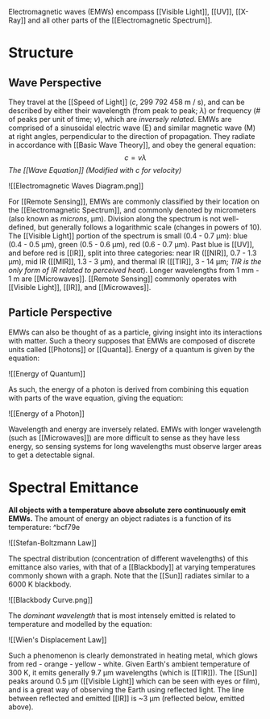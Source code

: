 Electromagnetic waves (EMWs) encompass [[Visible Light]], [[UV]], [[X-Ray]] and all other parts of the [[Electromagnetic Spectrum]].

# Structure
## Wave Perspective

They travel at the [[Speed of Light]] ($c$, 299 792 458 m / s), and can be described by either their wavelength (from peak to peak; $λ$) or frequency (# of peaks per unit of time; $v$), which are *inversely related*. EMWs are comprised of a sinusoidal electric wave (E) and similar magnetic wave (M) at right angles, perpendicular to the direction of propagation. They radiate in accordance with [[Basic Wave Theory]], and obey the general equation:
$$c = vλ$$
*The [[Wave Equation]] (Modified with c for velocity)*

![[Electromagnetic Waves Diagram.png]]

For [[Remote Sensing]], EMWs are commonly classified by their location on the [[Electromagnetic Spectrum]], and commonly denoted by micrometers (also known as *microns*, µm). Division along the spectrum is not well-defined, but generally follows a logarithmic scale (changes in powers of 10). The [[Visible Light]] portion of the spectrum is small (0.4 - 0.7 µm): blue (0.4 - 0.5 µm), green (0.5 - 0.6 µm), red (0.6 - 0.7 µm). Past blue is [[UV]], and before red is [[IR]], split into three categories: near IR ([[NIR]], 0.7 - 1.3 µm), mid IR ([[MIR]], 1.3 - 3 µm), and thermal IR ([[TIR]], 3 - 14 µm; *TIR is the only form of IR related to perceived heat*). Longer wavelengths from 1 mm - 1 m are [[Microwaves]]. [[Remote Sensing]] commonly operates with [[Visible Light]], [[IR]], and [[Microwaves]]. 

## Particle Perspective

EMWs can also be thought of as a particle, giving insight into its interactions with matter. Such a theory supposes that EMWs are composed of discrete units called [[Photons]] or [[Quanta]]. Energy of a quantum is given by the equation:

![[Energy of Quantum]]

As such, the energy of a photon is derived from combining this equation with parts of the wave equation, giving the equation:

![[Energy of a Photon]]

Wavelength and energy are inversely related. EMWs with longer wavelength (such as [[Microwaves]]) are more difficult to sense as they have less energy, so sensing systems for long wavelengths must observe larger areas to get a detectable signal.

# Spectral Emittance

**All objects with a temperature above absolute zero continuously emit EMWs.** The amount of energy an object radiates is a function of its temperature: ^bcf79e

![[Stefan-Boltzmann Law]]

The spectral distribution (concentration of different wavelengths) of this emittance also varies, with that of a [[Blackbody]] at varying temperatures commonly shown with a graph. Note that the [[Sun]] radiates similar to a 6000 K blackbody.

![[Blackbody Curve.png]]

The *dominant wavelength* that is most intensely emitted is related to temperature and modelled by the equation:

![[Wien's Displacement Law]]

Such a phenomenon is clearly demonstrated in heating metal, which glows from red - orange - yellow - white. Given Earth's ambient temperature of 300 K, it emits generally 9.7 µm wavelengths (which is [[TIR]]). The [[Sun]] peaks around 0.5 µm ([[Visible Light]] which can be seen with eyes or film), and is a great way of observing the Earth using reflected light. The line between reflected and emitted [[IR]] is ~3 µm (reflected below, emitted above).